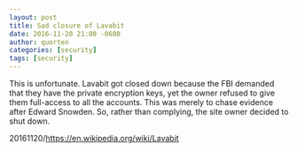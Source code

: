 ```yaml
---
layout: post
title: Sad closure of Lavabit
date: 2016-11-20 21:00 -0600
author: quorten
categories: [security]
tags: [security]
---
```


This is unfortunate.  Lavabit got closed down because the FBI demanded
that they have the private encryption keys, yet the owner refused to
give them full-access to all the accounts.  This was merely to chase
evidence after Edward Snowden.  So, rather than complying, the site
owner decided to shut down.

20161120/https://en.wikipedia.org/wiki/Lavabit

